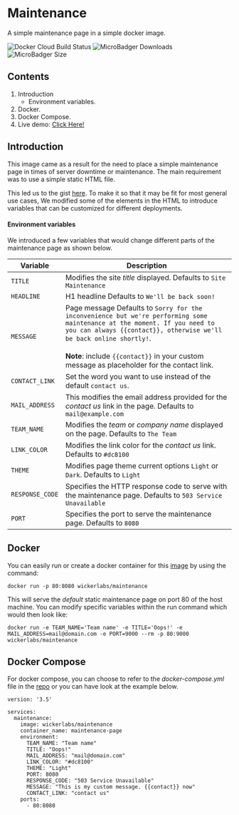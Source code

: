 # Maintenance

A simple maintenance page in a simple docker image.

![Docker Cloud Build Status](https://img.shields.io/docker/cloud/build/wickerlabs/maintenance?style=for-the-badge) 
![MicroBadger Downloads](https://img.shields.io/docker/pulls/wickerlabs/maintenance?style=for-the-badge)
![MicroBadger Size](https://img.shields.io/docker/image-size/wickerlabs/maintenance?style=for-the-badge) 

## Contents

 1. Introduction
	 - Environment variables.
 2. Docker.
 3. Docker Compose.
 4. Live demo: [Click Here!](https://playground.wickerlabs.com)

## Introduction
This image came as a result for the need to place a simple maintenance page in times of server downtime or maintenance. The main requirement was to use a simple static HTML file.

 This led us to the gist [here](https://gist.github.com/pitch-gist/2999707). To make it so that it may be fit for most general use cases, We modified some of the elements in the HTML to introduce variables that can be customized for different deployments.
 
 #### Environment variables
 We introduced a few variables that would change different parts of the maintenance page as shown below.
 
|Variable|Description  |
|--|--|
|`TITLE`|Modifies the site *title* displayed. Defaults to `Site Maintenance`|
|`HEADLINE`| H1 headline Defaults to `We'll be back soon!` |
|`MESSAGE`| Page message Defaults to `Sorry for the inconvenience but we're performing some maintenance at the moment. If you need to you can always {{contact}}, otherwise we'll be back online shortly!`.<br><br>**Note**: include `{{contact}}` in your custom message as placeholder for the contact link. |
|`CONTACT_LINK`| Set the word you want to use instead of the default `contact us`. |
|`MAIL_ADDRESS`| This modifies the email address provided for the *contact us* link in the page. Defaults to `mail@example.com`|
|`TEAM_NAME`| Modifies the *team* or *company name* displayed on the page. Defaults to `The Team`|
|`LINK_COLOR`|Modifies the link color for the *contact us* link. Defaults to `#dc8100` |
|`THEME`|Modifies page theme current options `Light` or `Dark`. Defaults to `Light`
|`RESPONSE_CODE`| Specifies the HTTP response code to serve with the maintenance page. Defaults to `503 Service Unavailable` |
|`PORT`| Specifies the port to serve the maintenance page. Defaults to `8080` |

## Docker
You can easily run or create a docker container for  this [image](https://hub.docker.com/r/wickerlabs/maintenance) by using the command: 

`docker run -p 80:8080 wickerlabs/maintenance`

This will serve the *default* static maintenance page on port 80 of the host machine. You can modify specific variables within the run command which would then look like: 

`docker run -e TEAM_NAME='Team name' -e TITLE='Oops!' -e MAIL_ADDRESS=mail@domain.com -e PORT=9000 --rm -p 80:9000 wickerlabs/maintenance`

## Docker Compose
For docker compose, you can choose to refer to the *docker-compose.yml* file in the [repo](https://www.github.com/wickerlabs/maintenance) or you can have look at the example below.
```
version: '3.5'

services:
  maintenance:
    image: wickerlabs/maintenance
    container_name: maintenance-page
    environment:
      TEAM_NAME: "Team name"
      TITLE: "Oops!"
      MAIL_ADDRESS: "mail@domain.com"
      LINK_COLOR: "#dc8100"
      THEME: "Light"
      PORT: 8080
      RESPONSE_CODE: "503 Service Unavailable"
      MESSAGE: "This is my custom message. {{contact}} now"
      CONTACT_LINK: "contact us"
    ports:
      - 80:8080
```

